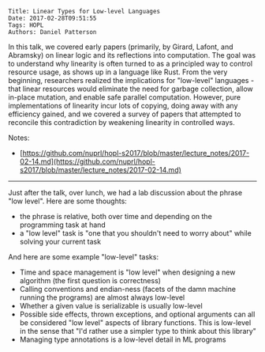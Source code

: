     Title: Linear Types for Low-level Languages
    Date: 2017-02-28T09:51:55
    Tags: HOPL
    Authors: Daniel Patterson

<!-- more -->

In this talk, we covered early papers (primarily, by Girard, Lafont, and
Abramsky) on linear logic and its reflections into computation. The goal was to
understand why linearity is often turned to as a principled way to control
resource usage, as shows up in a language like Rust. From the very beginning,
researchers realized the implications for "low-level" languages - that linear
resources would eliminate the need for garbage collection, allow in-place
mutation, and enable safe parallel computation. However, pure implementations
of linearity incur lots of copying, doing away with any efficiency gained, and
we covered a survey of papers that attempted to reconcile this contradiction by
weakening linearity in controlled ways.

Notes:

- [https://github.com/nuprl/hopl-s2017/blob/master/lecture_notes/2017-02-14.md](https://github.com/nuprl/hopl-s2017/blob/master/lecture_notes/2017-02-14.md)

- - -

Just after the talk, over lunch, we had a lab discussion about the phrase
"low level". Here are some thoughts:

- the phrase is relative, both over time and depending on the programming
  task at hand
- a "low level" task is "one that you shouldn't need to worry about" while
  solving your current task

And here are some example "low-level" tasks:

- Time and space management is "low level" when designing a new algorithm
  (the first question is correctness)
- Calling conventions and endian-ness (facets of the damn machine running
  the programs) are almost always low-level
- Whether a given value is serializable is usually low-level
- Possible side effects, thrown exceptions, and optional arguments can all
  be considered "low level" aspects of library functions. This is low-level
  in the sense that "I'd rather use a simpler type to think about this library"
- Managing type annotations is a low-level detail in ML programs

